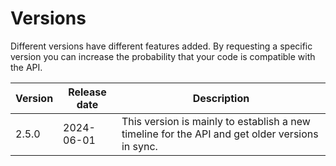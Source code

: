 # Versions

<include from="Snippets-PaymentAPI.md" element-id="snippet-header"></include>

Different versions have different features added. By requesting a specific version you can increase the probability that your code is compatible with the API.

| Version | Release date | Description                                                                                    |
|---------|--------------|------------------------------------------------------------------------------------------------|
| 2.5.0   | 2024-06-01   | This version is mainly to establish a new timeline for the API and get older versions in sync. |
